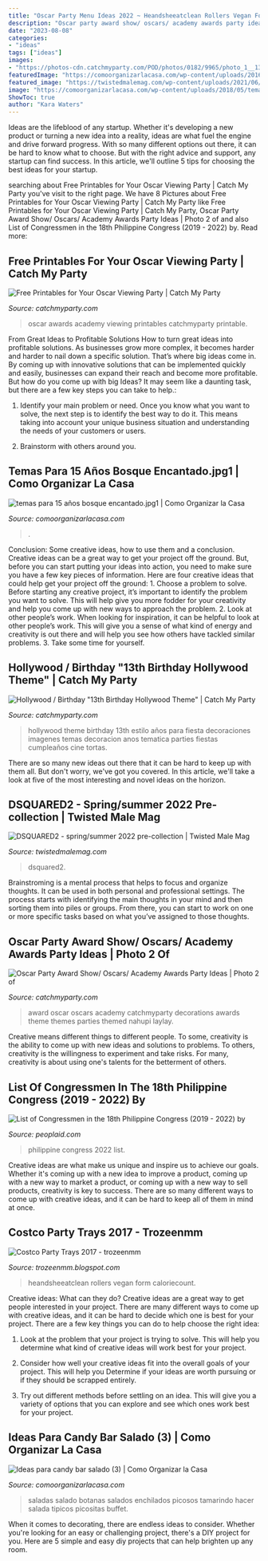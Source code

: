 ```yaml
---
title: "Oscar Party Menu Ideas 2022 ~ Heandsheeatclean Rollers Vegan Form Caloriecount"
description: "Oscar party award show/ oscars/ academy awards party ideas"
date: "2023-08-08"
categories:
- "ideas"
tags: ["ideas"]
images:
- "https://photos-cdn.catchmyparty.com/POD/photos/0182/9965/photo_1__13_.jpg"
featuredImage: "https://comoorganizarlacasa.com/wp-content/uploads/2016/04/Ideas-para-candy-bar-salado-3.jpg"
featured_image: "https://twistedmalemag.com/wp-content/uploads/2021/06/60-scaled-683x1024.jpg"
image: "https://comoorganizarlacasa.com/wp-content/uploads/2018/05/temas-para-15-años-bosque-encantado.jpg1_.jpg"
ShowToc: true
author: "Kara Waters"
---
```



Ideas are the lifeblood of any startup. Whether it's developing a new product or turning a new idea into a reality, ideas are what fuel the engine and drive forward progress. With so many different options out there, it can be hard to know what to choose. But with the right advice and support, any startup can find success. In this article, we'll outline 5 tips for choosing the best ideas for your startup.

	

		
searching about Free Printables for Your Oscar Viewing Party | Catch My Party you've visit to the right page. We have 8 Pictures about Free Printables for Your Oscar Viewing Party | Catch My Party like Free Printables for Your Oscar Viewing Party | Catch My Party, Oscar Party Award Show/ Oscars/ Academy Awards Party Ideas | Photo 2 of and also List of Congressmen in the 18th Philippine Congress (2019 - 2022) by. Read more:
		
    
## Free Printables For Your Oscar Viewing Party | Catch My Party

<img loading=lazy src="http://blog.catchmyparty.com/wp-content/uploads/2014/02/oscar-party-ideas-40A-533x800.jpg" onerror="this.onerror=null;this.src='https://tse3.mm.bing.net/th?id=OIP.BP0j1ZGCoqXz6iVQBwl6GwHaLH&amp;pid=15.1';" alt="Free Printables for Your Oscar Viewing Party | Catch My Party">

_Source: catchmyparty.com_

>oscar awards academy viewing printables catchmyparty printable. 

	

From Great Ideas to Profitable Solutions
How to turn great ideas into profitable solutions. As businesses grow more complex, it becomes harder and harder to nail down a specific solution. That’s where big ideas come in. By coming up with innovative solutions that can be implemented quickly and easily, businesses can expand their reach and become more profitable.
But how do you come up with big Ideas? It may seem like a daunting task, but there are a few key steps you can take to help.:

1) Identify your main problem or need. Once you know what you want to solve, the next step is to identify the best way to do it. This means taking into account your unique business situation and understanding the needs of your customers or users.

2) Brainstorm with others around you.

    
## Temas Para 15 Años Bosque Encantado.jpg1 | Como Organizar La Casa

<img loading=lazy src="https://comoorganizarlacasa.com/wp-content/uploads/2018/05/temas-para-15-años-bosque-encantado.jpg1_.jpg" onerror="this.onerror=null;this.src='https://tse1.mm.bing.net/th?id=OIP.H1ewB5PozthuWYDGb1R_CwAAAA&amp;pid=15.1';" alt="temas para 15 años bosque encantado.jpg1 | Como Organizar la Casa">

_Source: comoorganizarlacasa.com_

>. 

	

Conclusion: Some creative ideas, how to use them and a conclusion.
Creative ideas can be a great way to get your project off the ground. But, before you can start putting your ideas into action, you need to make sure you have a few key pieces of information. Here are four creative ideas that could help get your project off the ground: 1. Choose a problem to solve. Before starting any creative project, it’s important to identify the problem you want to solve. This will help give you more fodder for your creativity and help you come up with new ways to approach the problem. 2. Look at other people’s work. When looking for inspiration, it can be helpful to look at other people’s work. This will give you a sense of what kind of energy and creativity is out there and will help you see how others have tackled similar problems. 3. Take some time for yourself.

    
## Hollywood / Birthday &quot;13th Birthday Hollywood Theme&quot; | Catch My Party

<img loading=lazy src="https://photos-cdn.catchmyparty.com/POD/photos/0182/9965/photo_1__13_.jpg" onerror="this.onerror=null;this.src='https://tse3.mm.bing.net/th?id=OIP.l5D97gfsvczERz29SFQ68QHaFt&amp;pid=15.1';" alt="Hollywood / Birthday &quot;13th Birthday Hollywood Theme&quot; | Catch My Party">

_Source: catchmyparty.com_

>hollywood theme birthday 13th estilo años para fiesta decoraciones imagenes temas decoracion anos tematica parties fiestas cumpleaños cine tortas. 

	

There are so many new ideas out there that it can be hard to keep up with them all. But don't worry, we've got you covered. In this article, we'll take a look at five of the most interesting and novel ideas on the horizon.

    
## DSQUARED2 - Spring/summer 2022 Pre-collection | Twisted Male Mag

<img loading=lazy src="https://twistedmalemag.com/wp-content/uploads/2021/06/60-scaled-683x1024.jpg" onerror="this.onerror=null;this.src='https://tse2.mm.bing.net/th?id=OIP.-Hxt8-aQBZlv9X-KuctRHwHaLG&amp;pid=15.1';" alt="DSQUARED2 - spring/summer 2022 pre-collection | Twisted Male Mag">

_Source: twistedmalemag.com_

>dsquared2. 

	

Brainstroming is a mental process that helps to focus and organize thoughts. It can be used in both personal and professional settings. The process starts with identifying the main thoughts in your mind and then sorting them into piles or groups. From there, you can start to work on one or more specific tasks based on what you’ve assigned to those thoughts.

    
## Oscar Party Award Show/ Oscars/ Academy Awards Party Ideas | Photo 2 Of

<img loading=lazy src="https://photos-cdn.catchmyparty.com/PL/photos/0219/5183/img_9287.jpg" onerror="this.onerror=null;this.src='https://tse2.mm.bing.net/th?id=OIP.L3ysBicfbiriH1bjhviNYgHaJ4&amp;pid=15.1';" alt="Oscar Party Award Show/ Oscars/ Academy Awards Party Ideas | Photo 2 of">

_Source: catchmyparty.com_

>award oscar oscars academy catchmyparty decorations awards theme themes parties themed nahupi laylay. 

	

Creative means different things to different people. To some, creativity is the ability to come up with new ideas and solutions to problems. To others, creativity is the willingness to experiment and take risks. For many, creativity is about using one's talents for the betterment of others.

    
## List Of Congressmen In The 18th Philippine Congress (2019 - 2022) By

<img loading=lazy src="https://i0.wp.com/peoplaid.com/wp-content/uploads/2019/07/Philippine-Congress.jpg?fit=592%2C441&amp;ssl=1" onerror="this.onerror=null;this.src='https://tse4.mm.bing.net/th?id=OIP.aKqAqVm-BDifXhnIz5wbmgHaFh&amp;pid=15.1';" alt="List of Congressmen in the 18th Philippine Congress (2019 - 2022) by">

_Source: peoplaid.com_

>philippine congress 2022 list. 

	

Creative ideas are what make us unique and inspire us to achieve our goals. Whether it's coming up with a new idea to improve a product, coming up with a new way to market a product, or coming up with a new way to sell products, creativity is key to success. There are so many different ways to come up with creative ideas, and it can be hard to keep all of them in mind at once.

    
## Costco Party Trays 2017 - Trozeenmm

<img loading=lazy src="https://www.heandsheeatclean.com/wp-content/uploads/2018/01/roasted-chicken-and-swiss-roller-costco-party-platter-he-and-she-eat-clean-5.jpg" onerror="this.onerror=null;this.src='https://tse2.mm.bing.net/th?id=OIP.PO3oCZ0wxKkxq0_7FqC7egHaGO&amp;pid=15.1';" alt="Costco Party Trays 2017 - trozeenmm">

_Source: trozeenmm.blogspot.com_

>heandsheeatclean rollers vegan form caloriecount. 

	

Creative ideas: What can they do?
Creative ideas are a great way to get people interested in your project. There are many different ways to come up with creative ideas, and it can be hard to decide which one is best for your project. There are a few key things you can do to help choose the right idea:
1. Look at the problem that your project is trying to solve. This will help you determine what kind of creative ideas will work best for your project.

2. Consider how well your creative ideas fit into the overall goals of your project. This will help you Determine if your ideas are worth pursuing or if they should be scrapped entirely.

3. Try out different methods before settling on an idea. This will give you a variety of options that you can explore and see which ones work best for your project.


    
## Ideas Para Candy Bar Salado (3) | Como Organizar La Casa

<img loading=lazy src="https://comoorganizarlacasa.com/wp-content/uploads/2016/04/Ideas-para-candy-bar-salado-3.jpg" onerror="this.onerror=null;this.src='https://tse1.mm.bing.net/th?id=OIP.I40rV_-dNotaS7HgotKs8wHaJ4&amp;pid=15.1';" alt="Ideas para candy bar salado (3) | Como Organizar la Casa">

_Source: comoorganizarlacasa.com_

>saladas salado botanas salados enchilados picosos tamarindo hacer salada tipicos picositas buffet. 

	

When it comes to decorating, there are endless ideas to consider. Whether you're looking for an easy or challenging project, there's a DIY project for you. Here are 5 simple and easy diy projects that can help brighten up any room.

